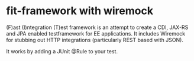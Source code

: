 # fit-framework with wiremock

(F)ast (I)ntegration (T)est framework is an attempt to create a CDI, JAX-RS and JPA enabled testframework for EE applications. It includes Wiremock for stubbing out HTTP integrations (particularly REST based with JSON). 

It works by adding a JUnit @Rule to your test.
